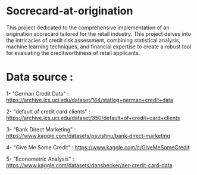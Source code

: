 # Socrecard-at-origination

This project dedicated to the comprehensive implementation of an origination scorecard tailored for the retail industry. This project delves into the intricacies of credit risk assessment, combining statistical analysis, machine learning techniques, and financial expertise to create a robust tool for evaluating the creditworthiness of retail applicants.

# Data source : 

  1- "German Credit Data" : https://archive.ics.uci.edu/dataset/144/statlog+german+credit+data 
  
  2- "default of credit card clients" : https://archive.ics.uci.edu/dataset/350/default+of+credit+card+clients 
  
  3- "Bank Direct Marketing" : https://www.kaggle.com/datasets/psvishnu/bank-direct-marketing  
  
  4- "Give Me Some Credit" : https://www.kaggle.com/c/GiveMeSomeCredit 
  
  5- "Econometric Analysis" : https://www.kaggle.com/datasets/dansbecker/aer-credit-card-data 
